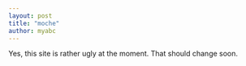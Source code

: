 ```yaml
---
layout: post
title: "moche"
author: myabc
---
```


 
Yes, this site is rather ugly at the moment. That should change soon.